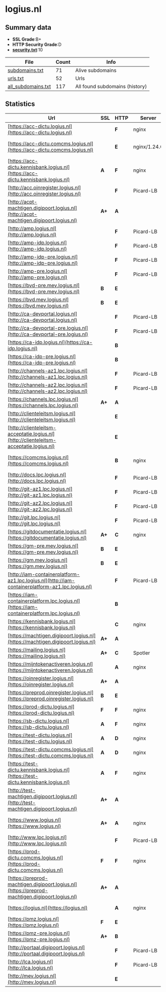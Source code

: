 

# logius.nl
## Summary data


 - **SSL Grade**:B+
 - **HTTP Security Grade**:D
 - **[security.txt](https://www.digitaleoverheid.nl/nieuws/standaard-security-txt-nu-verplicht-voor-overheid/)**:10


| File       | Count | Info |
|------------|-------|------|
|[subdomains.txt](/data/logius.nl/subdomains.txt)|71|Alive subdomains|
|[urls.txt](/data/logius.nl/urls.txt)|52|Urls|
|[all_subdomains.txt](/data/logius.nl/all_subdomains.txt)|117|All found subdomains (history)|


## Statistics


| Url | SSL | HTTP | Server | Cookie | HSTS | CORS | CTO | CSP | XFO | XXP | RP |FP| Tech |Title |
|--------|-------|-------|------|------|------|------|------|------|------|------|------|------|------|------|
|[https://acc-dictu.logius.nl](https://acc-dictu.logius.nl)| | **F**|nginx| | | | | | | | :white_check_mark: | |Basic Nginx|401 Authorizatio...|
|[https://acc-dictu.comcms.logius.nl](https://acc-dictu.comcms.logius.nl)| | **E**|nginx/1.24.0| | | | | | :white_check_mark: | | :white_check_mark: | |Drupal Nginx:1.24.0 PHP:8.1.28|Redirecting to h...|
|[https://acc-dictu.kennisbank.logius.nl](https://acc-dictu.kennisbank.logius.nl)| **A**| **F**|nginx| | | | | | | | :white_check_mark: | |Basic Nginx|401 Authorizatio...|
|[http://acc.oinregister.logius.nl](http://acc.oinregister.logius.nl)| | **F**|Picard-LB| | | | | | | | :white_check_mark: | |||
|[http://acpt-machtigen.digipoort.logius.nl](http://acpt-machtigen.digipoort.logius.nl)| **A+**| **A**|| |:white_check_mark: | | | :white_check_mark:| :white_check_mark: | | :white_check_mark: | |||
|[http://amp.logius.nl](http://amp.logius.nl)| | **F**|Picard-LB| | | | | | | | :white_check_mark: | |||
|[http://amp-idp.logius.nl](http://amp-idp.logius.nl)| | **F**|Picard-LB| | | | | | | | :white_check_mark: | |||
|[http://amp-idp-pre.logius.nl](http://amp-idp-pre.logius.nl)| | **F**|Picard-LB| | | | | | | | :white_check_mark: | |||
|[http://amp-pre.logius.nl](http://amp-pre.logius.nl)| | **F**|Picard-LB| | | | | | | | :white_check_mark: | |||
|[https://bvd-pre.mev.logius.nl](https://bvd-pre.mev.logius.nl)| **B**| **E**|| | | | | | | | :white_check_mark: | |HSTS||
|[https://bvd.mev.logius.nl](https://bvd.mev.logius.nl)| **B**| **E**|| | | | | | | | :white_check_mark: | |HSTS||
|[http://ca-devportal.logius.nl](http://ca-devportal.logius.nl)| | **F**|Picard-LB| | | | | | | | :white_check_mark: | |||
|[http://ca-devportal-pre.logius.nl](http://ca-devportal-pre.logius.nl)| | **F**|Picard-LB| | | | | | | | :white_check_mark: | |||
|[https://ca-idp.logius.nl](https://ca-idp.logius.nl)| | **B**|| |:white_check_mark: | | | | | | :white_check_mark: | |HSTS|404 Not Found|
|[https://ca-idp-pre.logius.nl](https://ca-idp-pre.logius.nl)| | **B**|| |:white_check_mark: | | | | | | :white_check_mark: | |HSTS|404 Not Found|
|[http://channels-az1.lpc.logius.nl](http://channels-az1.lpc.logius.nl)| | **F**|Picard-LB| | | | | | | | :white_check_mark: | |||
|[http://channels-az2.lpc.logius.nl](http://channels-az2.lpc.logius.nl)| | **F**|Picard-LB| | | | | | | | :white_check_mark: | |||
|[https://channels.lpc.logius.nl](https://channels.lpc.logius.nl)| **A+**| **A**|| |:white_check_mark: | | | :white_check_mark:| :white_check_mark: | | :white_check_mark: | |HSTS|Logius Private C...|
|[http://clienteleitsm.logius.nl](http://clienteleitsm.logius.nl)| | **E**|| | | | | | | | :white_check_mark: | |F5 BigIP||
|[http://clienteleitsm-acceptatie.logius.nl](http://clienteleitsm-acceptatie.logius.nl)| | **E**|| | | | | | | | :white_check_mark: | |F5 BigIP||
|[https://comcms.logius.nl](https://comcms.logius.nl)| | **B**|nginx| |:white_check_mark: | | | | :white_check_mark: | | :white_check_mark: | |Drupal HSTS Nginx PHP:8.1.28|Redirecting to h...|
|[http://docs.lpc.logius.nl](http://docs.lpc.logius.nl)| | **F**|Picard-LB| | | | | | | | :white_check_mark: | |||
|[http://git-az1.lpc.logius.nl](http://git-az1.lpc.logius.nl)| | **F**|Picard-LB| | | | | | | | :white_check_mark: | |||
|[http://git-az2.lpc.logius.nl](http://git-az2.lpc.logius.nl)| | **F**|Picard-LB| | | | | | | | :white_check_mark: | |||
|[http://git.lpc.logius.nl](http://git.lpc.logius.nl)| | **F**|Picard-LB| | | | | | | | :white_check_mark: | |||
|[https://gitdocumentatie.logius.nl](https://gitdocumentatie.logius.nl)| **A+**| **C**|nginx| |:white_check_mark: | | | | | | :white_check_mark: | |HSTS Nginx|403 Forbidden|
|[https://gm-pre.mev.logius.nl](https://gm-pre.mev.logius.nl)| **B**| **E**|| | | | | | | | :white_check_mark: | |HSTS|403 Forbidden|
|[https://gm.mev.logius.nl](https://gm.mev.logius.nl)| **B**| **E**|| | | | | | | | :white_check_mark: | |HSTS|403 Forbidden|
|[http://iam-containerplatform-az1.lpc.logius.nl](http://iam-containerplatform-az1.lpc.logius.nl)| | **F**|Picard-LB| | | | | | | | :white_check_mark: | |||
|[https://iam-containerplatform.lpc.logius.nl](https://iam-containerplatform.lpc.logius.nl)| | **B**|| |:white_check_mark: | | | | | | :white_check_mark: | |HSTS|404 Not Found|
|[https://kennisbank.logius.nl](https://kennisbank.logius.nl)| | **C**|nginx| |:white_check_mark: | | | | | | :white_check_mark: | |Basic HSTS Nginx|401 Authorizatio...|
|[https://machtigen.digipoort.logius.nl](https://machtigen.digipoort.logius.nl)| **A+**| **A**|| |:white_check_mark: | | | :white_check_mark:| :white_check_mark: | | :white_check_mark: | |HSTS IBM DataPower||
|[https://mailing.logius.nl](https://mailing.logius.nl)| **A+**| **C**|Spotler| |:white_check_mark: | | | | | | :white_check_mark: | |HSTS||
|[https://mijntokenactiveren.logius.nl](https://mijntokenactiveren.logius.nl)| | **A**|nginx|:white_check_mark: |:white_check_mark: | | |:warning: | :white_check_mark: | :white_check_mark: | :white_check_mark: | |HSTS Nginx|302 Found|
|[https://oinregister.logius.nl](https://oinregister.logius.nl)| **A+**| **A**|| |:white_check_mark: | :warning:| | | :white_check_mark: | :white_check_mark: | :white_check_mark: | |HSTS|COR|
|[https://preprod.oinregister.logius.nl](https://preprod.oinregister.logius.nl)| **B**| **E**|| | | | | | | | :white_check_mark: | |HSTS|COR|
|[https://prod-dictu.logius.nl](https://prod-dictu.logius.nl)| **F**| **F**|nginx| | | | | | | | :white_check_mark: | |Nginx|301 Moved Perman...|
|[https://sb-dictu.logius.nl](https://sb-dictu.logius.nl)| **A**| **F**|nginx| | | | | | | | :white_check_mark: | |Basic Nginx|401 Authorizatio...|
|[https://test-dictu.logius.nl](https://test-dictu.logius.nl)| **A**| **D**|nginx| | | | | :white_check_mark:| | | :white_check_mark: | |Drupal:10 Nginx PHP|Logius | Logius|
|[https://test-dictu.comcms.logius.nl](https://test-dictu.comcms.logius.nl)| **A**| **D**|nginx| | | | | | :white_check_mark: | :white_check_mark: | :white_check_mark: | |Drupal Nginx PHP|Redirecting to h...|
|[https://test-dictu.kennisbank.logius.nl](https://test-dictu.kennisbank.logius.nl)| **A**| **F**|nginx| | | | | | | | :white_check_mark: | |Basic Nginx|401 Authorizatio...|
|[http://test-machtigen.digipoort.logius.nl](http://test-machtigen.digipoort.logius.nl)| **A+**| **A**|| |:white_check_mark: | | | :white_check_mark:| :white_check_mark: | | :white_check_mark: | |||
|[https://www.logius.nl](https://www.logius.nl)| **A+**| **A**|nginx| |:white_check_mark: | | | | :white_check_mark: | :white_check_mark: | :white_check_mark: | |Drupal:10 HSTS Nginx PHP|Logius | Logius|
|[http://www.lpc.logius.nl](http://www.lpc.logius.nl)| | **F**|Picard-LB| | | | | | | | :white_check_mark: | |||
|[https://prod-dictu.comcms.logius.nl](https://prod-dictu.comcms.logius.nl)| **F**| **F**|nginx| | | | | | | | :white_check_mark: | |HSTS Nginx PHP:8.1.28||
|[https://preprod-machtigen.digipoort.logius.nl](https://preprod-machtigen.digipoort.logius.nl)| **A+**| **A**|| |:white_check_mark: | | | :white_check_mark:| :white_check_mark: | | :white_check_mark: | |HSTS IBM DataPower||
|[https://logius.nl](https://logius.nl)| | **A**|nginx| |:white_check_mark: | | | | :white_check_mark: | :white_check_mark: | :white_check_mark: | |HSTS Nginx|301 Moved Perman...|
|[https://pmz.logius.nl](https://pmz.logius.nl)| **F**| **E**|| | | | | | | | :white_check_mark: | |HSTS|404 Not Found|
|[https://pmz-pre.logius.nl](https://pmz-pre.logius.nl)| **A+**| **B**|| |:white_check_mark: | | | | | | :white_check_mark: | |HSTS|404 Not Found|
|[http://portaal.digipoort.logius.nl](http://portaal.digipoort.logius.nl)| | **F**|Picard-LB| | | | | | | | :white_check_mark: | |||
|[http://lca.logius.nl](http://lca.logius.nl)| | **F**|Picard-LB| | | | | | | | :white_check_mark: | |||
|[http://mev.logius.nl](http://mev.logius.nl)| | **E**|| | | | | | | | :white_check_mark: | |||

